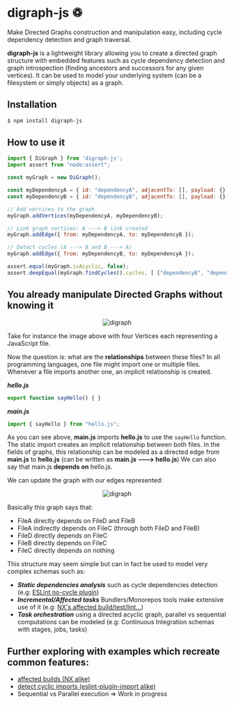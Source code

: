   
  # digraph-js ♽
  
  Make Directed Graphs construction and manipulation easy, including cycle 
  dependency detection and graph traversal.

  **digraph-js** is a lightweight library allowing you to create a directed graph structure with embedded features such as cycle dependency detection 
  and graph introspection (finding ancestors and successors for any given vertices).
  It can be used to model your underlying system (can be a filesystem or simply objects)
  as a graph.

  ## Installation

  ```bash
  $ npm install digraph-js
  ```

  ## How to use it

  ```js
  import { DiGraph } from 'digraph-js';
  import assert from "node:assert";

  const myGraph = new DiGraph();

  const myDependencyA = { id: "dependencyA", adjacentTo: [], payload: {} };
  const myDependencyB = { id: "dependencyB", adjacentTo: [], payload: {} };

  // Add vertices to the graph
  myGraph.addVertices(myDependencyA, myDependencyB);

  // Link graph vertices: A ---> B link created
  myGraph.addEdge({ from: myDependencyA, to: myDependencyB });

  // Detect cycles (A ---> B and B ---> A)
  myGraph.addEdge({ from: myDependencyB, to: myDependencyA });

  assert.equal(myGraph.isAcyclic, false);
  assert.deepEqual(myGraph.findCycles().cycles, [ ["dependencyB", "dependencyA"] ]);
  ```

  
  ## You already manipulate Directed Graphs without knowing it

  <p align="center">
    <img src="https://dev-to-uploads.s3.amazonaws.com/uploads/articles/2dwieqf30481m49trn6b.png" alt="digraph" />
  </p>

  Take for instance the image above with four Vertices each representing a 
  JavaScript file.

  Now the question is: what are the **relationships** between these files? In all 
  programming languages, one file might import one or multiple files. Whenever
  a file imports another one, an implicit relationship is created. 

  ***hello.js***
  ```js
  export function sayHello() { }
  ```

  ***main.js***
  ```js
  import { sayHello } from "hello.js";
  ```

  As you can see above, **main.js** imports **hello.js** to use the ```sayHello```
  function. The static import creates an implicit relationship between both files.
  In the fields of graphs, this relationship can be modeled as a directed edge 
  from **main.js** to **hello.js** (can be written as **main.js ---> hello.js**)
  We can also say that main.js **depends on** hello.js.

  We can update the graph with our edges represented:

  <p align="center">
    <img src="https://dev-to-uploads.s3.amazonaws.com/uploads/articles/31qbt7u1mhog516uqlwb.png" alt="digraph" />
  </p>

  Basically this graph says that:
  - FileA directly depends on FileD and FileB
  - FileA indirectly depends on FileC (through both FileD and FileB)
  - FileD directly depends on FileC
  - FileB directly depends on FileC
  - FileC directly depends on nothing

  This structure may seem simple but can in fact be used to model very complex
  schemas such as:
  - ***Static dependencies analysis*** such as cycle dependencies detection
  (e.g: [ESLint no-cycle plugin](https://github.com/import-js/eslint-plugin-import/blob/main/docs/rules/no-cycle.md))
  - ***Incremental/Affected tasks*** Bundlers/Monorepos tools make extensive use of it (e.g: [NX's affected build/test/lint...](https://nx.dev/using-nx/affected))
  - ***Task orchestration*** using a directed acyclic graph, parallel vs sequential 
  computations can be modeled (e.g: Continuous Integration schemas with stages, jobs, tasks)

  ## Further exploring with examples which recreate common features:
  - [affected builds (NX alike)](https://github.com/antoine-coulon/digraph-js/tree/master/examples/affected-builds)
  - [detect cyclic imports (eslint-plugin-import alike)](https://github.com/antoine-coulon/digraph-js/tree/master/examples/circular-dependencies)
  - Sequential vs Parallel execution => Work in progress
